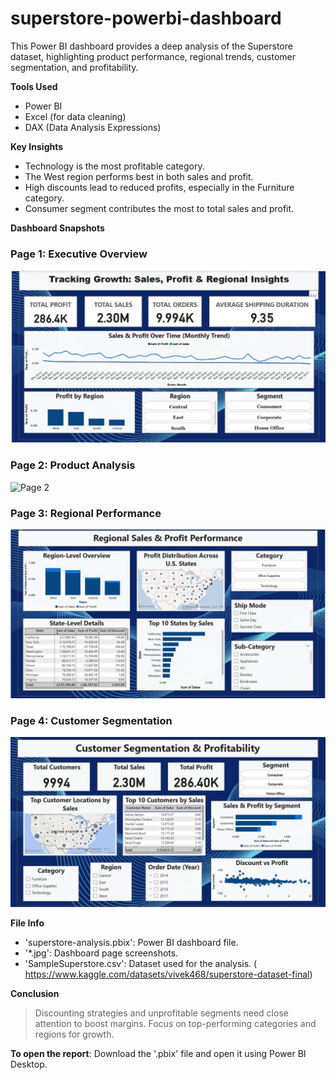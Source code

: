 # superstore-powerbi-dashboard

This Power BI dashboard provides a deep analysis of the Superstore dataset, highlighting product performance, regional trends, customer segmentation, and profitability.

**Tools Used**
- Power BI
- Excel (for data cleaning)
- DAX (Data Analysis Expressions)

**Key Insights**
- Technology is the most profitable category.
- The West region performs best in both sales and profit.
- High discounts lead to reduced profits, especially in the Furniture category.
- Consumer segment contributes the most to total sales and profit.

**Dashboard Snapshots**
### Page 1: Executive Overview
![Page 1](page1.jpg)

### Page 2: Product Analysis
![Page 2](page2.jpg)

### Page 3: Regional Performance
![Page 3](page3.jpg)

### Page 4: Customer Segmentation
![Page 4](page4.jpg)


**File Info**
- 'superstore-analysis.pbix': Power BI dashboard file.
- '*.jpg': Dashboard page screenshots.
- 'SampleSuperstore.csv': Dataset used for the analysis. ( https://www.kaggle.com/datasets/vivek468/superstore-dataset-final)

**Conclusion**
> Discounting strategies and unprofitable segments need close attention to boost margins. Focus on top-performing categories and regions for growth.


**To open the report**: Download the '.pbix' file and open it using Power BI Desktop.
